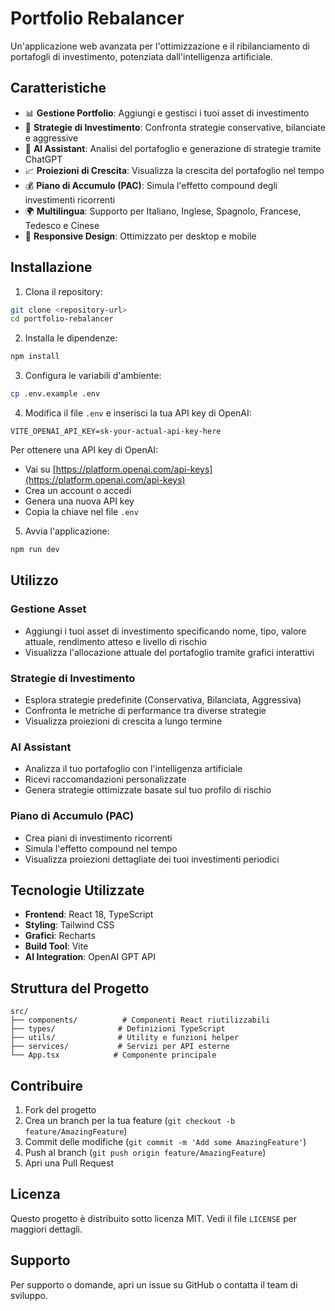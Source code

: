 # Portfolio Rebalancer

Un'applicazione web avanzata per l'ottimizzazione e il ribilanciamento di portafogli di investimento, potenziata dall'intelligenza artificiale.

## Caratteristiche

- 📊 **Gestione Portfolio**: Aggiungi e gestisci i tuoi asset di investimento
- 🎯 **Strategie di Investimento**: Confronta strategie conservative, bilanciate e aggressive
- 🤖 **AI Assistant**: Analisi del portafoglio e generazione di strategie tramite ChatGPT
- 📈 **Proiezioni di Crescita**: Visualizza la crescita del portafoglio nel tempo
- 💰 **Piano di Accumulo (PAC)**: Simula l'effetto compound degli investimenti ricorrenti
- 🌍 **Multilingua**: Supporto per Italiano, Inglese, Spagnolo, Francese, Tedesco e Cinese
- 📱 **Responsive Design**: Ottimizzato per desktop e mobile

## Installazione

1. Clona il repository:
```bash
git clone <repository-url>
cd portfolio-rebalancer
```

2. Installa le dipendenze:
```bash
npm install
```

3. Configura le variabili d'ambiente:
```bash
cp .env.example .env
```

4. Modifica il file `.env` e inserisci la tua API key di OpenAI:
```
VITE_OPENAI_API_KEY=sk-your-actual-api-key-here
```

Per ottenere una API key di OpenAI:
- Vai su [https://platform.openai.com/api-keys](https://platform.openai.com/api-keys)
- Crea un account o accedi
- Genera una nuova API key
- Copia la chiave nel file `.env`

5. Avvia l'applicazione:
```bash
npm run dev
```

## Utilizzo

### Gestione Asset
- Aggiungi i tuoi asset di investimento specificando nome, tipo, valore attuale, rendimento atteso e livello di rischio
- Visualizza l'allocazione attuale del portafoglio tramite grafici interattivi

### Strategie di Investimento
- Esplora strategie predefinite (Conservativa, Bilanciata, Aggressiva)
- Confronta le metriche di performance tra diverse strategie
- Visualizza proiezioni di crescita a lungo termine

### AI Assistant
- Analizza il tuo portafoglio con l'intelligenza artificiale
- Ricevi raccomandazioni personalizzate
- Genera strategie ottimizzate basate sul tuo profilo di rischio

### Piano di Accumulo (PAC)
- Crea piani di investimento ricorrenti
- Simula l'effetto compound nel tempo
- Visualizza proiezioni dettagliate dei tuoi investimenti periodici

## Tecnologie Utilizzate

- **Frontend**: React 18, TypeScript
- **Styling**: Tailwind CSS
- **Grafici**: Recharts
- **Build Tool**: Vite
- **AI Integration**: OpenAI GPT API

## Struttura del Progetto

```
src/
├── components/          # Componenti React riutilizzabili
├── types/              # Definizioni TypeScript
├── utils/              # Utility e funzioni helper
├── services/           # Servizi per API esterne
└── App.tsx            # Componente principale
```

## Contribuire

1. Fork del progetto
2. Crea un branch per la tua feature (`git checkout -b feature/AmazingFeature`)
3. Commit delle modifiche (`git commit -m 'Add some AmazingFeature'`)
4. Push al branch (`git push origin feature/AmazingFeature`)
5. Apri una Pull Request

## Licenza

Questo progetto è distribuito sotto licenza MIT. Vedi il file `LICENSE` per maggiori dettagli.

## Supporto

Per supporto o domande, apri un issue su GitHub o contatta il team di sviluppo.